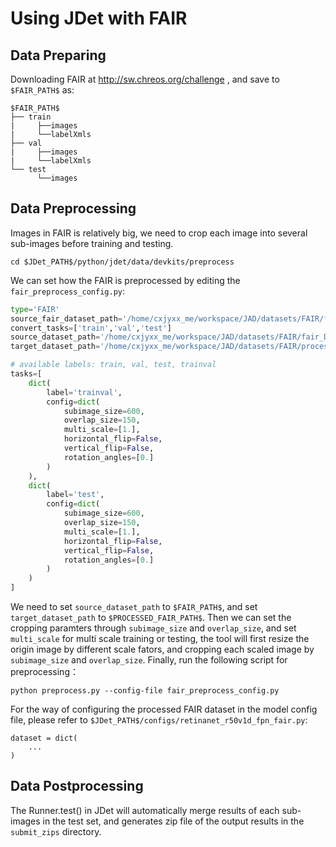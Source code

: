 # Using JDet with FAIR
## Data Preparing
Downloading FAIR at http://sw.chreos.org/challenge , and save to `$FAIR_PATH$` as:
```
$FAIR_PATH$
├── train
|     ├──images
|     └──labelXmls
├── val
|     ├──images
|     └──labelXmls
└── test
      └──images
```
## Data Preprocessing
Images in FAIR is relatively big, we need to crop each image into several sub-images before training and testing.
```
cd $JDet_PATH$/python/jdet/data/devkits/preprocess
```
We can set how the FAIR is preprocessed by editing the `fair_preprocess_config.py`:
```python
type='FAIR'
source_fair_dataset_path='/home/cxjyxx_me/workspace/JAD/datasets/FAIR/fair'
convert_tasks=['train','val','test']
source_dataset_path='/home/cxjyxx_me/workspace/JAD/datasets/FAIR/fair_DOTA'
target_dataset_path='/home/cxjyxx_me/workspace/JAD/datasets/FAIR/processed'

# available labels: train, val, test, trainval
tasks=[
    dict(
        label='trainval',
        config=dict(
            subimage_size=600,
            overlap_size=150,
            multi_scale=[1.],
            horizontal_flip=False,
            vertical_flip=False,
            rotation_angles=[0.] 
        )
    ),
    dict(
        label='test',
        config=dict(
            subimage_size=600,
            overlap_size=150,
            multi_scale=[1.],
            horizontal_flip=False,
            vertical_flip=False,
            rotation_angles=[0.] 
        )
    )
]
```
We need to set `source_dataset_path` to `$FAIR_PATH$`, and set `target_dataset_path` to `$PROCESSED_FAIR_PATH$`.
Then we can set the cropping paramters through `subimage_size` and `overlap_size`, and set `multi_scale` for multi scale training or testing, the tool will first resize the origin image by different scale fators, and cropping each scaled image by `subimage_size` and `overlap_size`.
Finally, run the following script for preprocessing：
```
python preprocess.py --config-file fair_preprocess_config.py
```
For the way of configuring the processed FAIR dataset in the model config file, please refer to `$JDet_PATH$/configs/retinanet_r50v1d_fpn_fair.py`:
```
dataset = dict(
    ...
)
```
## Data Postprocessing
The Runner.test() in JDet will automatically merge results of each sub-images in the test set, and generates zip file of the output results in the `submit_zips` directory. 
